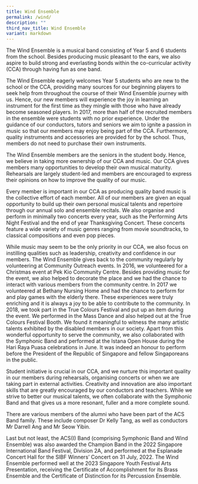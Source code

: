 ```yaml
---
title: Wind Ensemble
permalink: /wind/
description: ""
third_nav_title: Wind Ensemble
variant: markdown
---
```

The Wind Ensemble is a musical band consisting of Year 5 and 6 students from the school. Besides producing music pleasant to the ears, we also aspire to build strong and everlasting bonds within the co-curricular activity (CCA) through having fun as one band.

The Wind Ensemble eagerly welcomes Year 5 students who are new to the school or the CCA, providing many sources for our beginning players to seek help from throughout the course of their Wind Ensemble journey with us. Hence, our new members will experience the joy in learning an instrument for the first time as they mingle with those who have already become seasoned players. In 2017, more than half of the recruited members in the ensemble were students with no prior experience. Under the guidance of our conductors, tutors and seniors we aim to ignite a passion in music so that our members may enjoy being part of the CCA. Furthermore, quality instruments and accessories are provided for by the school. Thus, members do not need to purchase their own instruments.

The Wind Ensemble members are the seniors in the student body. Hence, we believe in taking more ownership of our CCA and music. Our CCA gives members many opportunities to develop their own musical maturity. Rehearsals are largely student-led and members are encouraged to express their opinions on how to improve the quality of our music.

Every member is important in our CCA as producing quality band music is the collective effort of each member. All of our members are given an equal opportunity to build up their own personal musical talents and repertoire through our annual solo and ensemble recitals. We also organise and perform in minimally two concerts every year, such as the Performing Arts Night Festival and the end of year Thanksgiving Concert. These concerts feature a wide variety of music genres ranging from movie soundtracks, to classical compositions and even pop pieces.

While music may seem to be the only priority in our CCA, we also focus on instilling qualities such as leadership, creativity and confidence in our members. The Wind Ensemble gives back to the community regularly by volunteering at Community Outreach events. In 2016, we volunteered for a Christmas event at Pek Kio Community Centre. Besides providing music for the event, we also helped to decorate the place and we had the chance to interact with various members from the community centre. In 2017 we volunteered at Bethany Nursing Home and had the chance to perform for and play games with the elderly there. These experiences were truly enriching and it is always a joy to be able to contribute to the community. In 2018, we took part in the True Colours Festival and put up an item during the event. We performed in the Mass Dance and also helped out at the True Colours Festival Booth. We found it meaningful to witness the many artistic talents exhibited by the disabled members in our society. Apart from this wonderful opportunity to serve the community, we also collaborated with the Symphonic Band and performed at the Istana Open House during the Hari Raya Puasa celebrations in June. It was indeed an honour to perform before the President of the Republic of Singapore and fellow Singaporeans in the public.

Student initiative is crucial in our CCA, and we nurture this important quality in our members during rehearsals, organising concerts or when we are taking part in external activities. Creativity and innovation are also important skills that are greatly encouraged by our conductors and teachers. While we strive to better our musical talents, we often collaborate with the Symphonic Band and that gives us a more resonant, fuller and a more complete sound.

There are various members of the alumni who have been part of the ACS Band family. These include composer Dr Kelly Tang, as well as conductors Mr Darrell Ang and Mr Seow Yibin.

Last but not least, the ACS(I) Band (comprising Symphonic Band and Wind Ensemble) was also awarded the Champion Band in the 2022 Singapore International Band Festival, Division 2A, and performed at the Esplanade Concert Hall for the SIBF Winners’ Concert on 31 July, 2022. The Wind Ensemble performed well at the 2023 Singapore Youth Festival Arts Presentation, receiving the Certificate of Accomplishment for its Brass Ensemble and the Certificate of Distinction for its Percussion Ensemble.